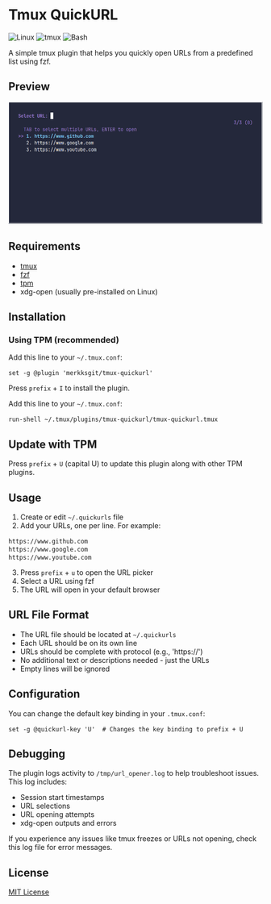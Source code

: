 # Tmux QuickURL

![Linux](https://img.shields.io/badge/Linux-%23.svg?logo=linux&color=FCC624&logoColor=black)
![tmux](https://img.shields.io/badge/tmux-1BB91F?logo=tmux&logoColor=fff)
![Bash](https://img.shields.io/badge/Bash-4EAA25?logo=gnubash&logoColor=fff)

A simple tmux plugin that helps you quickly open URLs from a predefined list using fzf.

## Preview

![preview](./preview.png)

## Requirements

- [tmux](https://github.com/tmux/tmux)
- [fzf](https://github.com/junegunn/fzf)
- [tpm](https://github.com/tmux-plugins/tpm)
- xdg-open (usually pre-installed on Linux)

## Installation

### Using TPM (recommended)

Add this line to your `~/.tmux.conf`:

```tmux
set -g @plugin 'merkksgit/tmux-quickurl'
```

Press `prefix` + `I` to install the plugin.

Add this line to your `~/.tmux.conf`:

```tmux
run-shell ~/.tmux/plugins/tmux-quickurl/tmux-quickurl.tmux
```

## Update with TPM

Press `prefix` + `U` (capital U) to update this plugin along with other TPM plugins.

## Usage

1. Create or edit `~/.quickurls` file
2. Add your URLs, one per line. For example:

```
https://www.github.com
https://www.google.com
https://www.youtube.com
```

3. Press `prefix` + `u` to open the URL picker
4. Select a URL using fzf
5. The URL will open in your default browser

## URL File Format

- The URL file should be located at `~/.quickurls`
- Each URL should be on its own line
- URLs should be complete with protocol (e.g., 'https://')
- No additional text or descriptions needed - just the URLs
- Empty lines will be ignored

## Configuration

You can change the default key binding in your `.tmux.conf`:

```tmux
set -g @quickurl-key 'U'  # Changes the key binding to prefix + U
```

## Debugging

The plugin logs activity to `/tmp/url_opener.log` to help troubleshoot issues. This log includes:

- Session start timestamps
- URL selections
- URL opening attempts
- xdg-open outputs and errors

If you experience any issues like tmux freezes or URLs not opening, check this log file for error messages.

## License

[MIT License](https://mit-license.org/)
